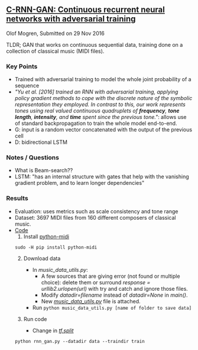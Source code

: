 ## [C-RNN-GAN: Continuous recurrent neural networks with adversarial training](https://arxiv.org/abs/1611.09904)
Olof Mogren, Submitted on 29 Nov 2016

TLDR; GAN that works on continuous sequential data, training done on a collection of classical music (MIDI files).

### Key Points
* Trained with adversarial training to model the whole joint probability of a sequence
* *"Yu et al. [2016] trained an RNN with adversarial training, applying policy gradient methods to cope with the discrete nature of the symbolic representation they employed. In contrast to this, our work represents tones using real valued continuous quadruplets of **frequency**, **tone length**, **intensity**, and **time** spent since the previous tone."*: allows use of standard backpropagation to train the whole model end-to-end.
* G: input is a random vector concatenated with the output of the previous cell
* D: bidirectional LSTM

### Notes / Questions
* What is Beam-search??
* LSTM: "has an internal structure with gates that help with the vanishing gradient problem, and to learn longer dependencies"


### Results
* Evaluation: uses metrics such as scale consistency and tone range
* Dataset: 3697 MIDI files from 160 different composers of classical music.
* [Code](https://github.com/olofmogren/c-rnn-gan)
   1. Install [python-midi](https://github.com/vishnubob/python-midi)
   ```
   sudo -H pip install python-midi
   ```
   2. Download data
      * In *music_data_utils.py*:
         * A few sources that are giving error (not found or multiple choice): delete them or surround *response = urllib2.urlopen(url)* with try and catch and ignore those files.
         * Modify *datadir=filename* instead of *datadir=None* in *main()*.
         * New [*music_data_utils.py*]() file is attached.
      * Run ```python music_data_utils.py [name of folder to save data]```
       
   3. Run code
      * Change in [*tf.split*](https://stackoverflow.com/questions/41842440/tensorflow-input-split-dim-of-split-op-has-type-float32-that-does-not-matc)
   ```
   python rnn_gan.py --datadir data --traindir train
   ```
 

